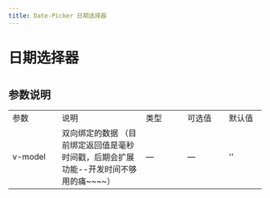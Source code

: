 ```yaml
---
title: Date-Picker 日期选择器
---
```


# 日期选择器 

<ClientOnly>
  <date-picker-demo></date-picker-demo>
</ClientOnly>

#
<h2>参数说明</h2> 
<table width="100%">
    <tr>
        <td width="120">
                参数
        </td>
        <td width="249">
                说明
        </td>
        <td width="120">
                类型
        </td>
        <td width="120">
                可选值
        </td>
        <td width="100">
                默认值
        </td>
    </tr>
    <tr>
        <td width="100">
                v-model
        </td>
        <td width="249">
                双向绑定的数据 （目前绑定返回值是毫秒时间戳，后期会扩展功能--开发时间不够用的痛~~~~）
        </td>
        <td width="120">
                —
        </td>
        <td width="120">
                —
        </td>
        <td width="100">
                ''
        </td>
</tr>
</table>

